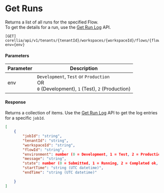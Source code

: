 # Get Runs

Returns a list of all runs for the specified Flow.  
To get the details for a run, use the [Get Run Log](get-run-log.md) API.

```http
[GET] corellia/api/v1/tenants/{tenantId}/workspaces/{workspaceId}/flows/{flowId}/diagnostics/executions?env={env}
```

#### Parameters
| Parameter      | Description            |
|----------------|------------------------|
| env            | `Development`, `Test` or `Production` <br/> OR <br/> `0` (Development), `1` (Test), `2` (Production) |

#### Response

Returns a collection of items. Use the [Get Run Log](get-run-log.md) API to get the log entries for a specific `jobId`.

```json
[
    {
        "jobId": "string",    
        "tenantId": "string",
        "workspaceId": "string",
        "flowId": "string",
        "environment": number (0 = Development, 1 = Test, 2 = Production),
        "message": "string",
        "state": number (0 = Submitted, 1 = Running, 2 = Completed ok, 3 = Completed with warning, 4 = Failed),
        "startTime": "string (UTC datetime)",
        "endTime": "string (UTC datetime)"
        
    }
]
```
 